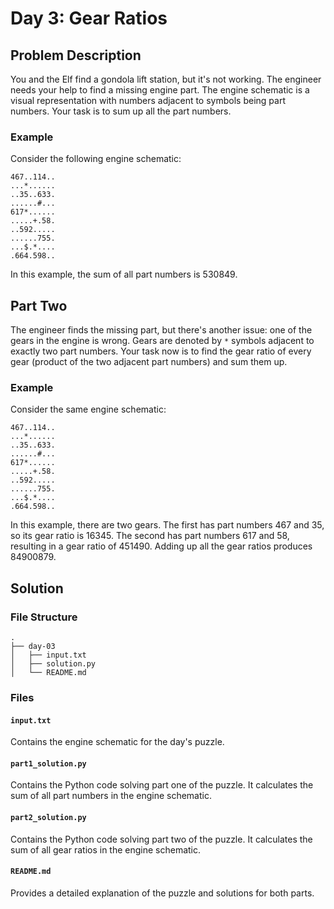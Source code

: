 # Day 3: Gear Ratios

## Problem Description

You and the Elf find a gondola lift station, but it's not working. The engineer needs your help to find a missing engine part. The engine schematic is a visual representation with numbers adjacent to symbols being part numbers. Your task is to sum up all the part numbers.

### Example

Consider the following engine schematic:

```plaintext
467..114..
...*......
..35..633.
......#...
617*......
.....+.58.
..592.....
......755.
...$.*....
.664.598..
```

In this example, the sum of all part numbers is 530849.

## Part Two

The engineer finds the missing part, but there's another issue: one of the gears in the engine is wrong. Gears are denoted by `*` symbols adjacent to exactly two part numbers. Your task now is to find the gear ratio of every gear (product of the two adjacent part numbers) and sum them up.

### Example

Consider the same engine schematic:

```plaintext
467..114..
...*......
..35..633.
......#...
617*......
.....+.58.
..592.....
......755.
...$.*....
.664.598..
```

In this example, there are two gears. The first has part numbers 467 and 35, so its gear ratio is 16345. The second has part numbers 617 and 58, resulting in a gear ratio of 451490. Adding up all the gear ratios produces 84900879.

## Solution

### File Structure

```
.
├── day-03
│   ├── input.txt
│   ├── solution.py
│   └── README.md
```

### Files

#### `input.txt`

Contains the engine schematic for the day's puzzle.

#### `part1_solution.py`

Contains the Python code solving part one of the puzzle. It calculates the sum of all part numbers in the engine schematic.

#### `part2_solution.py`

Contains the Python code solving part two of the puzzle. It calculates the sum of all gear ratios in the engine schematic.

#### `README.md`

Provides a detailed explanation of the puzzle and solutions for both parts.